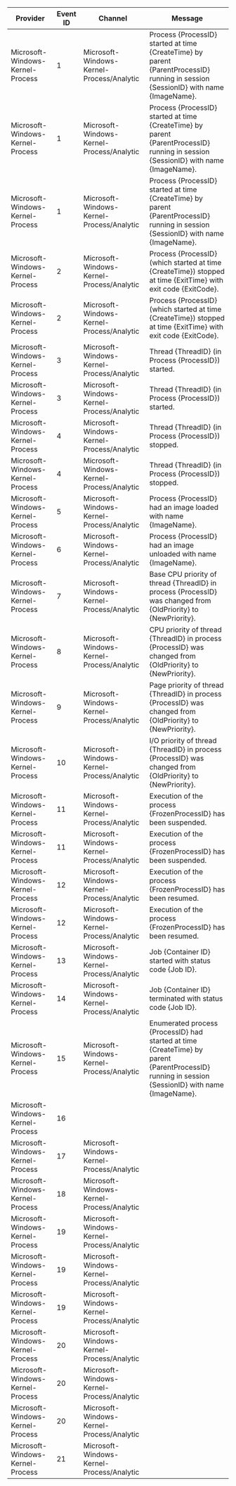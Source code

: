 Provider                          |  Event ID  |  Channel                                    |  Message
----------------------------------|------------|---------------------------------------------|---------------------------------------------------------------------------------------------------------------------------------------------------
Microsoft-Windows-Kernel-Process  |  1         |  Microsoft-Windows-Kernel-Process/Analytic  |  Process {ProcessID} started at time {CreateTime} by parent {ParentProcessID} running in session {SessionID} with name {ImageName}.
Microsoft-Windows-Kernel-Process  |  1         |  Microsoft-Windows-Kernel-Process/Analytic  |  Process {ProcessID} started at time {CreateTime} by parent {ParentProcessID} running in session {SessionID} with name {ImageName}.
Microsoft-Windows-Kernel-Process  |  1         |  Microsoft-Windows-Kernel-Process/Analytic  |  Process {ProcessID} started at time {CreateTime} by parent {ParentProcessID} running in session {SessionID} with name {ImageName}.
Microsoft-Windows-Kernel-Process  |  2         |  Microsoft-Windows-Kernel-Process/Analytic  |  Process {ProcessID} (which started at time {CreateTime}) stopped at time {ExitTime} with exit code {ExitCode}.
Microsoft-Windows-Kernel-Process  |  2         |  Microsoft-Windows-Kernel-Process/Analytic  |  Process {ProcessID} (which started at time {CreateTime}) stopped at time {ExitTime} with exit code {ExitCode}.
Microsoft-Windows-Kernel-Process  |  3         |  Microsoft-Windows-Kernel-Process/Analytic  |  Thread {ThreadID} (in Process {ProcessID}) started.
Microsoft-Windows-Kernel-Process  |  3         |  Microsoft-Windows-Kernel-Process/Analytic  |  Thread {ThreadID} (in Process {ProcessID}) started.
Microsoft-Windows-Kernel-Process  |  4         |  Microsoft-Windows-Kernel-Process/Analytic  |  Thread {ThreadID} (in Process {ProcessID}) stopped.
Microsoft-Windows-Kernel-Process  |  4         |  Microsoft-Windows-Kernel-Process/Analytic  |  Thread {ThreadID} (in Process {ProcessID}) stopped.
Microsoft-Windows-Kernel-Process  |  5         |  Microsoft-Windows-Kernel-Process/Analytic  |  Process {ProcessID} had an image loaded with name {ImageName}.
Microsoft-Windows-Kernel-Process  |  6         |  Microsoft-Windows-Kernel-Process/Analytic  |  Process {ProcessID} had an image unloaded with name {ImageName}.
Microsoft-Windows-Kernel-Process  |  7         |  Microsoft-Windows-Kernel-Process/Analytic  |  Base CPU priority of thread {ThreadID} in process {ProcessID} was changed from {OldPriority} to {NewPriority}.
Microsoft-Windows-Kernel-Process  |  8         |  Microsoft-Windows-Kernel-Process/Analytic  |  CPU priority of thread {ThreadID} in process {ProcessID} was changed from {OldPriority} to {NewPriority}.
Microsoft-Windows-Kernel-Process  |  9         |  Microsoft-Windows-Kernel-Process/Analytic  |  Page priority of thread {ThreadID} in process {ProcessID} was changed from {OldPriority} to {NewPriority}.
Microsoft-Windows-Kernel-Process  |  10        |  Microsoft-Windows-Kernel-Process/Analytic  |  I/O priority of thread {ThreadID} in process {ProcessID} was changed from {OldPriority} to {NewPriority}.
Microsoft-Windows-Kernel-Process  |  11        |  Microsoft-Windows-Kernel-Process/Analytic  |  Execution of the process {FrozenProcessID} has been suspended.
Microsoft-Windows-Kernel-Process  |  11        |  Microsoft-Windows-Kernel-Process/Analytic  |  Execution of the process {FrozenProcessID} has been suspended.
Microsoft-Windows-Kernel-Process  |  12        |  Microsoft-Windows-Kernel-Process/Analytic  |  Execution of the process {FrozenProcessID} has been resumed.
Microsoft-Windows-Kernel-Process  |  12        |  Microsoft-Windows-Kernel-Process/Analytic  |  Execution of the process {FrozenProcessID} has been resumed.
Microsoft-Windows-Kernel-Process  |  13        |  Microsoft-Windows-Kernel-Process/Analytic  |  Job {Container ID} started with status code {Job ID}.
Microsoft-Windows-Kernel-Process  |  14        |  Microsoft-Windows-Kernel-Process/Analytic  |  Job {Container ID} terminated with status code {Job ID}.
Microsoft-Windows-Kernel-Process  |  15        |  Microsoft-Windows-Kernel-Process/Analytic  |  Enumerated process {ProcessID} had started at time {CreateTime} by parent {ParentProcessID} running in session {SessionID} with name {ImageName}.
Microsoft-Windows-Kernel-Process  |  16        |                                             |
Microsoft-Windows-Kernel-Process  |  17        |  Microsoft-Windows-Kernel-Process/Analytic  |
Microsoft-Windows-Kernel-Process  |  18        |  Microsoft-Windows-Kernel-Process/Analytic  |
Microsoft-Windows-Kernel-Process  |  19        |  Microsoft-Windows-Kernel-Process/Analytic  |
Microsoft-Windows-Kernel-Process  |  19        |  Microsoft-Windows-Kernel-Process/Analytic  |
Microsoft-Windows-Kernel-Process  |  19        |  Microsoft-Windows-Kernel-Process/Analytic  |
Microsoft-Windows-Kernel-Process  |  20        |  Microsoft-Windows-Kernel-Process/Analytic  |
Microsoft-Windows-Kernel-Process  |  20        |  Microsoft-Windows-Kernel-Process/Analytic  |
Microsoft-Windows-Kernel-Process  |  20        |  Microsoft-Windows-Kernel-Process/Analytic  |
Microsoft-Windows-Kernel-Process  |  21        |  Microsoft-Windows-Kernel-Process/Analytic  |